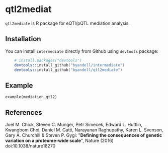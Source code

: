# qtl2mediat

`qtl2mediate` is R package for eQTl/pQTL mediation analysis.

## Installation

You can install `intermediate` directly from Github using `devtools` package:

```S
    # install.packages("devtools")
    devtools::install_github("byandell/intermediate")
    devtools::install_github("byandell/qtl2mediate")
```

## Example

```
example(mediation_qtl2)
```


## References

Joel M. Chick,	Steven C. Munger,	Petr Simecek,	Edward L. Huttlin,	Kwangbom Choi,	Daniel M. Gatti,	Narayanan Raghupathy,	Karen L. Svenson,	Gary A. Churchill	& Steven P. Gygi: "**Defining the consequences of genetic variation on a proteome-wide scale**", Nature (2016) doi:10.1038/nature18270



